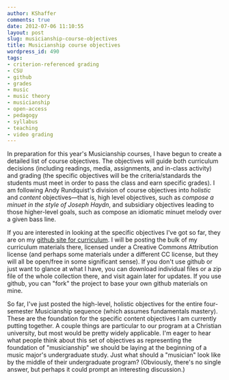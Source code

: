 ```yaml
---
author: KShaffer
comments: true
date: 2012-07-06 11:10:55
layout: post
slug: musicianship-course-objectives
title: Musicianship course objectives
wordpress_id: 490
tags:
- criterion-referenced grading
- CSU
- github
- grades
- music
- music theory
- musicianship
- open-access
- pedagogy
- syllabus
- teaching
- video grading
---
```


In preparation for this year's Musicianship courses, I have begun to create a detailed list of course objectives. The objectives will guide both curriculum decisions (including readings, media, assignments, and in-class activity) and grading (the specific objectives will be the criteria/standards the students must meet in order to pass the class and earn specific grades). I am following Andy Rundquist's division of course objectives into _holistic_ and _content_ objectives—that is, high level objectives, such as _compose a minuet in the style of Joseph Haydn_, and subsidiary objectives leading to those higher-level goals, such as compose an idiomatic minuet melody over a given bass line.

If you are interested in looking at the specific objectives I've got so far, they are on my [github site for curriculum](https://github.com/kshaffer/musicianship-curriculum). I will be posting the bulk of my curriculum materials there, licensed under a Creative Commons Attribution license (and perhaps some materials under a different CC license, but they will all be open/free in some significant sense). If you don't use github or just want to glance at what I have, you can download individual files or a zip file of the whole collection there, and visit again later for updates. If you use github, you can "fork" the project to base your own github materials on mine.

So far, I've just posted the high-level, holistic objectives for the entire four-semester Musicianship sequence (which assumes fundamentals mastery). These are the foundation for the specific content objectives I am currently putting together. A couple things are particular to our program at a Christian university, but most would be pretty widely applicable. I'm eager to hear what people think about this set of objectives as representing the foundation of "musicianship" we should be laying at the beginning of a music major's undergraduate study. Just what should a "musician" look like by the middle of their undergraduate program? (Obviously, there's no single answer, but perhaps it could prompt an interesting discussion.)
